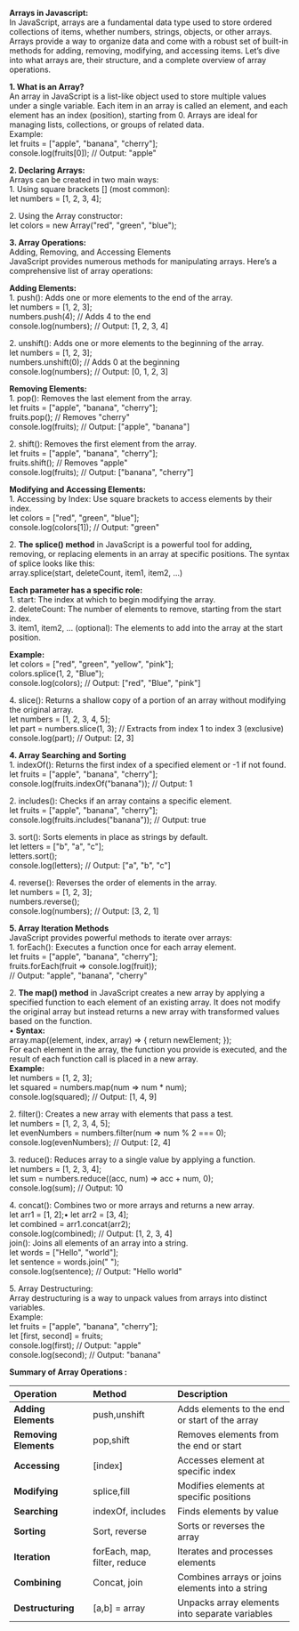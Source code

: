                                             

**Arrays in Javascript:**  
In JavaScript, arrays are a fundamental data type used to store ordered collections of items, whether numbers, strings, objects, or other arrays. Arrays provide a way to organize data and come with a robust set of built-in methods for adding, removing, modifying, and accessing items. Let’s dive into what arrays are, their structure, and a complete overview of array operations.

**1\. What is an Array?**  
An array in JavaScript is a list-like object used to store multiple values under a single variable. Each item in an array is called an element, and each element has an index (position), starting from 0\. Arrays are ideal for managing lists, collections, or groups of related data.  
Example:  
let fruits \= \["apple", "banana", "cherry"\];  
console.log(fruits\[0\]); // Output: "apple"

**2\. Declaring Arrays:**  
Arrays can be created in two main ways:  
1\.	Using square brackets \[\] (most common):  
let numbers \= \[1, 2, 3, 4\];

2\.	Using the Array constructor:  
let colors \= new Array("red", "green", "blue");

**3\. Array Operations:**  
 Adding, Removing, and Accessing Elements  
JavaScript provides numerous methods for manipulating arrays. Here’s a comprehensive list of array operations:

**Adding Elements:**  
1\.	push(): Adds one or more elements to the end of the array.  
	let numbers \= \[1, 2, 3\];  
	numbers.push(4); // Adds 4 to the end  
console.log(numbers); // Output: \[1, 2, 3, 4\]

2\.	unshift(): Adds one or more elements to the beginning of the array.  
	let numbers \= \[1, 2, 3\];  
	numbers.unshift(0); // Adds 0 at the beginning  
console.log(numbers); // Output: \[0, 1, 2, 3\]

**Removing Elements:**  
1\.	pop(): Removes the last element from the array.  
	let fruits \= \["apple", "banana", "cherry"\];  
	fruits.pop(); // Removes "cherry"  
console.log(fruits); // Output: \["apple", "banana"\]

 2\.	shift(): Removes the first element from the array.  
	let fruits \= \["apple", "banana", "cherry"\];  
	fruits.shift(); // Removes "apple"  
console.log(fruits); // Output: \["banana", "cherry"\]

**Modifying and Accessing Elements:**  
1\.	Accessing by Index: Use square brackets to access elements by their index.  
	let colors \= \["red", "green", "blue"\];  
console.log(colors\[1\]); // Output: "green"

 2\.	**The splice() method** in JavaScript is a powerful tool for adding, removing, or replacing elements in an array at specific positions. The syntax of splice looks like this:  
array.splice(start, deleteCount, item1, item2, ...)

**Each parameter has a specific role:**  
1\.	start: The index at which to begin modifying the array.  
2\.	deleteCount: The number of elements to remove, starting from the start index.  
3\.	item1, item2, ... (optional): The elements to add into the array at the start position.

**Example:**  
let colors \= \["red", "green", "yellow", "pink"\];   
colors.splice(1, 2, "Blue");   
console.log(colors); // Output: \["red", "Blue", "pink"\]

4\.	slice(): Returns a shallow copy of a portion of an array without modifying the original array.  
	let numbers \= \[1, 2, 3, 4, 5\];   
	let part \= numbers.slice(1, 3); // Extracts from index 1 to index 3 (exclusive)   
console.log(part); // Output: \[2, 3\]

**4\. Array Searching and Sorting**  
1\.	indexOf(): Returns the first index of a specified element or \-1 if not found.  
	let fruits \= \["apple", "banana", "cherry"\];  
console.log(fruits.indexOf("banana")); // Output: 1

2\.	includes(): Checks if an array contains a specific element.  
	let fruits \= \["apple", "banana", "cherry"\];  
console.log(fruits.includes("banana")); // Output: true

3\.	sort(): Sorts elements in place as strings by default.  
	let letters \= \["b", "a", "c"\];  
	letters.sort();  
console.log(letters); // Output: \["a", "b", "c"\]

4\.	reverse(): Reverses the order of elements in the array.  
	let numbers \= \[1, 2, 3\];  
	numbers.reverse();  
console.log(numbers); // Output: \[3, 2, 1\]

**5\. Array Iteration Methods**  
JavaScript provides powerful methods to iterate over arrays:  
1\.	forEach(): Executes a function once for each array element.  
	let fruits \= \["apple", "banana", "cherry"\];  
	fruits.forEach(fruit \=\> console.log(fruit));  
// Output: "apple", "banana", "cherry"

2\.	**The map() method** in JavaScript creates a new array by applying a specified function to each element of an existing array. It does not modify the original array but instead returns a new array with transformed values based on the function.  
•	**Syntax:**  
array.map((element, index, array) \=\> { return newElement; });  
For each element in the array, the function you provide is executed, and the result of each function call is placed in a new array.  
**Example:**  
let numbers \= \[1, 2, 3\];  
let squared \= numbers.map(num \=\> num \* num);  
console.log(squared); // Output: \[1, 4, 9\]

2\.	filter(): Creates a new array with elements that pass a test.  
	let numbers \= \[1, 2, 3, 4, 5\];  
	let evenNumbers \= numbers.filter(num \=\> num % 2 \=== 0);  
console.log(evenNumbers); // Output: \[2, 4\]

3\.	reduce(): Reduces array to a single value by applying a function.  
	let numbers \= \[1, 2, 3, 4\];  
	let sum \= numbers.reduce((acc, num) \=\> acc \+ num, 0);  
console.log(sum); // Output: 10

4\.	concat(): Combines two or more arrays and returns a new array.  
	let arr1 \= \[1, 2\];•	let arr2 \= \[3, 4\];  
	let combined \= arr1.concat(arr2);  
console.log(combined); // Output: \[1, 2, 3, 4\]  
	join(): Joins all elements of an array into a string.  
	let words \= \["Hello", "world"\];  
	let sentence \= words.join(" ");  
console.log(sentence); // Output: "Hello world"

5\. Array Destructuring:  
Array destructuring is a way to unpack values from arrays into distinct variables.  
Example:  
let fruits \= \["apple", "banana", "cherry"\];  
let \[first, second\] \= fruits;  
console.log(first); // Output: "apple"  
console.log(second); // Output: "banana"

**Summary of Array Operations :**

| Operation | Method | Description |
| :---- | :---- | :---- |
| **Adding Elements** | push,unshift | Adds elements to the end or start of the array |
| **Removing Elements** | pop,shift | Removes elements from the end or start |
| **Accessing** | \[index\] | Accesses element at specific index |
| **Modifying** | splice,fill | Modifies elements at specific positions |
| **Searching** | indexOf, includes | Finds elements by value |
| **Sorting** | Sort, reverse | Sorts or reverses the array |
| **Iteration** | forEach, map, filter, reduce | Iterates and processes elements |
| **Combining** | Concat, join | Combines arrays or joins elements into a string |
| **Destructuring** | \[a,b\] \= array | Unpacks array elements into separate variables |

